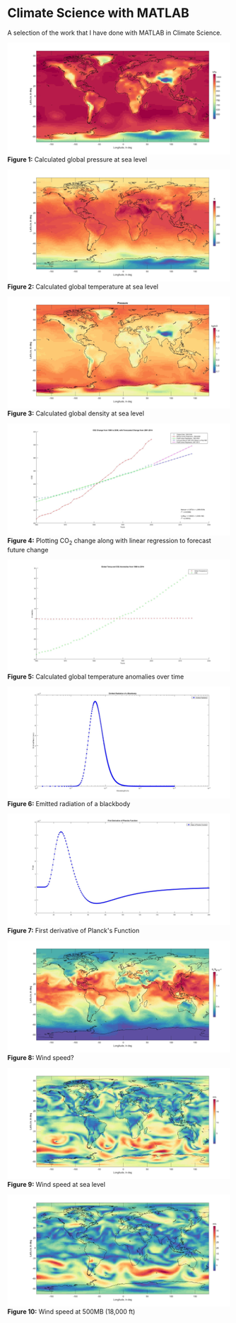 # Climate Science with MATLAB
A selection of the work that I have done with MATLAB in Climate Science.

![test](HW2/Figures/p1.jpg)**Figure 1:** Calculated global pressure at sea level

![test](HW2/Figures/t1.jpg)**Figure 2:** Calculated global temperature at sea level

![test](HW3/Figures/Pressure.jpg)**Figure 3:** Calculated global density at sea level

![test](HW6/Figures/Figure%202.jpg)**Figure 4:** Plotting CO<sub>2</sub> change along with linear regression to forecast future change

![test](HW6/Figures/Figure%203.jpg)**Figure 5:** Calculated global temperature anomalies over time

![test](HW8/Figures/Figure%201.jpg)**Figure 6:** Emitted radiation of a blackbody

![test](HW8/Figures/Figure%203.jpg)**Figure 7:** First derivative of Planck's Function

![test](Project%201/Figures/Figure%203.jpg)**Figure 8:** Wind speed?

![test](Project%202/Figures/Figure%2017.jpg)**Figure 9:** Wind speed at sea level

![test](Project%202/Figures/Figure%2018.jpg)**Figure 10:** Wind speed at 500MB (18,000 ft)

